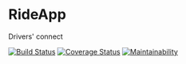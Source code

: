 # RideApp
Drivers' connect 

[![Build Status](https://travis-ci.org/darothub/RideApp.svg?branch=develop)](https://travis-ci.org/darothub/RideApp)
[![Coverage Status](https://coveralls.io/repos/github/darothub/RideApp/badge.svg?branch=develop)](https://coveralls.io/github/darothub/RideApp?branch=develop)
[![Maintainability](https://api.codeclimate.com/v1/badges/a99a88d28ad37a79dbf6/maintainability)](https://codeclimate.com/github/codeclimate/codeclimate/maintainability)
